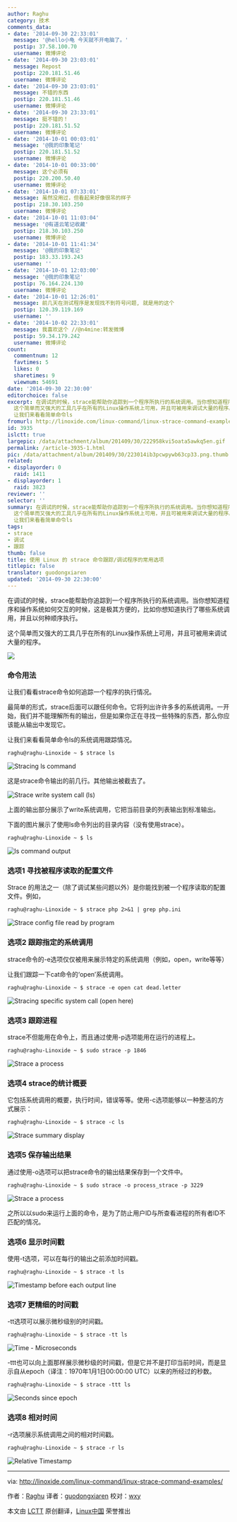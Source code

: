 ```yaml
---
author: Raghu
category: 技术
comments_data:
- date: '2014-09-30 22:33:01'
  message: '@hello小龟 今天就不开电脑了。'
  postip: 37.58.100.70
  username: 微博评论
- date: '2014-09-30 23:03:01'
  message: Repost
  postip: 220.181.51.46
  username: 微博评论
- date: '2014-09-30 23:03:01'
  message: 不错的东西
  postip: 220.181.51.46
  username: 微博评论
- date: '2014-09-30 23:33:01'
  message: 挺不错的！
  postip: 220.181.51.52
  username: 微博评论
- date: '2014-10-01 00:03:01'
  message: '@我的印象笔记'
  postip: 220.181.51.52
  username: 微博评论
- date: '2014-10-01 00:33:00'
  message: 这个必须有
  postip: 220.200.50.40
  username: 微博评论
- date: '2014-10-01 07:33:01'
  message: 虽然没用过，但看起来好像很吊的样子
  postip: 218.30.103.250
  username: 微博评论
- date: '2014-10-01 11:03:04'
  message: '@有道云笔记收藏'
  postip: 218.30.103.250
  username: 微博评论
- date: '2014-10-01 11:41:34'
  message: '@我的印象笔记'
  postip: 183.33.193.243
  username: ''
- date: '2014-10-01 12:03:00'
  message: '@我的印象笔记'
  postip: 76.164.224.130
  username: 微博评论
- date: '2014-10-01 12:26:01'
  message: 前几天在测试程序是发现找不到符号问题, 就是用的这个
  postip: 120.39.119.169
  username: ''
- date: '2014-10-02 22:33:01'
  message: 我喜欢这个 //@n4mine:转发微博
  postip: 59.34.179.242
  username: 微博评论
count:
  commentnum: 12
  favtimes: 5
  likes: 0
  sharetimes: 9
  viewnum: 54691
date: '2014-09-30 22:30:00'
editorchoice: false
excerpt: 在调试的时候，strace能帮助你追踪到一个程序所执行的系统调用。当你想知道程序和操作系统如何交互的时候，这是极其方便的，比如你想知道执行了哪些系统调用，并且以何种顺序执行。
  这个简单而又强大的工具几乎在所有的Linux操作系统上可用，并且可被用来调试大量的程序。  命令用法 让我们看看strace命令如何追踪一个程序的执行情况。 最简单的形式，strace后面可以跟任何命令。它将列出许许多多的系统调用。一开始，我们并不能理解所有的输出，但是如果你正在寻找一些特殊的东西，那么你应该能从输出中发现它。
  让我们来看看简单命令ls
fromurl: http://linoxide.com/linux-command/linux-strace-command-examples/
id: 3935
islctt: true
largepic: /data/attachment/album/201409/30/222958kvi5oata5awkq5en.gif
permalink: /article-3935-1.html
pic: /data/attachment/album/201409/30/223014ib3pcwpywb63cp33.png.thumb.jpg
related:
- displayorder: 0
  raid: 1411
- displayorder: 1
  raid: 3823
reviewer: ''
selector: ''
summary: 在调试的时候，strace能帮助你追踪到一个程序所执行的系统调用。当你想知道程序和操作系统如何交互的时候，这是极其方便的，比如你想知道执行了哪些系统调用，并且以何种顺序执行。
  这个简单而又强大的工具几乎在所有的Linux操作系统上可用，并且可被用来调试大量的程序。  命令用法 让我们看看strace命令如何追踪一个程序的执行情况。 最简单的形式，strace后面可以跟任何命令。它将列出许许多多的系统调用。一开始，我们并不能理解所有的输出，但是如果你正在寻找一些特殊的东西，那么你应该能从输出中发现它。
  让我们来看看简单命令ls
tags:
- strace
- 调试
- 跟踪
thumb: false
title: 使用 Linux 的 strace 命令跟踪/调试程序的常用选项
titlepic: false
translator: guodongxiaren
updated: '2014-09-30 22:30:00'
---
```


在调试的时候，strace能帮助你追踪到一个程序所执行的系统调用。当你想知道程序和操作系统如何交互的时候，这是极其方便的，比如你想知道执行了哪些系统调用，并且以何种顺序执行。


这个简单而又强大的工具几乎在所有的Linux操作系统上可用，并且可被用来调试大量的程序。


![](/data/attachment/album/201409/30/222958kvi5oata5awkq5en.gif)


### 命令用法


让我们看看strace命令如何追踪一个程序的执行情况。


最简单的形式，strace后面可以跟任何命令。它将列出许许多多的系统调用。一开始，我们并不能理解所有的输出，但是如果你正在寻找一些特殊的东西，那么你应该能从输出中发现它。


让我们来看看简单命令ls的系统调用跟踪情况。



```
raghu@raghu-Linoxide ~ $ strace ls

```

![Stracing ls command](/data/attachment/album/201409/30/223014ib3pcwpywb63cp33.png)


这是strace命令输出的前几行。其他输出被截去了。


![Strace write system call (ls)](/data/attachment/album/201409/30/223015eyry76zmu1rnrumh.png)


上面的输出部分展示了write系统调用，它把当前目录的列表输出到标准输出。


下面的图片展示了使用ls命令列出的目录内容（没有使用strace）。



```
raghu@raghu-Linoxide ~ $ ls

```

![ls command output](/data/attachment/album/201409/30/223016pgtrfsguabftgcgb.png)


### 选项1 寻找被程序读取的配置文件


Strace 的用法之一（除了调试某些问题以外）是你能找到被一个程序读取的配置文件。例如，



```
raghu@raghu-Linoxide ~ $ strace php 2>&1 | grep php.ini

```

![Strace config file read by program](/data/attachment/album/201409/30/223017lm99a9jun9tjz9s4.png)


### 选项2 跟踪指定的系统调用


strace命令的-e选项仅仅被用来展示特定的系统调用（例如，open，write等等）


让我们跟踪一下cat命令的‘open’系统调用。



```
raghu@raghu-Linoxide ~ $ strace -e open cat dead.letter

```

![Stracing specific system call (open here)](/data/attachment/album/201409/30/223018o1f2fqiyqxxyoedq.png)


### 选项3 跟踪进程


strace不但能用在命令上，而且通过使用-p选项能用在运行的进程上。



```
raghu@raghu-Linoxide ~ $ sudo strace -p 1846

```

![Strace a process](/data/attachment/album/201409/30/223019iwwbuu6zuzsh0xhp.png)


### 选项4 strace的统计概要


它包括系统调用的概要，执行时间，错误等等。使用-c选项能够以一种整洁的方式展示：



```
raghu@raghu-Linoxide ~ $ strace -c ls

```

![Strace summary display](/data/attachment/album/201409/30/223020ceze3kqrkje66kln.png)


### 选项5 保存输出结果


通过使用-o选项可以把strace命令的输出结果保存到一个文件中。



```
raghu@raghu-Linoxide ~ $ sudo strace -o process_strace -p 3229

```

![Strace a process](/data/attachment/album/201409/30/223021u6zpuo9o19cc8h61.png)


之所以以sudo来运行上面的命令，是为了防止用户ID与所查看进程的所有者ID不匹配的情况。


### 选项6 显示时间戳


使用-t选项，可以在每行的输出之前添加时间戳。



```
raghu@raghu-Linoxide ~ $ strace -t ls

```

![Timestamp before each output line](/data/attachment/album/201409/30/223022w9z8m2bh8ehhzwei.png)


### 选项7 更精细的时间戳


-tt选项可以展示微秒级别的时间戳。



```
raghu@raghu-Linoxide ~ $ strace -tt ls

```

![Time - Microseconds](/data/attachment/album/201409/30/223024c1lilqr8qnriwj3j.png)


-ttt也可以向上面那样展示微秒级的时间戳，但是它并不是打印当前时间，而是显示自从epoch（译注：1970年1月1日00:00:00 UTC）以来的所经过的秒数。



```
raghu@raghu-Linoxide ~ $ strace -ttt ls

```

![Seconds since epoch](/data/attachment/album/201409/30/223025ljck265ij26x644c.png)


### 选项8 相对时间


-r选项展示系统调用之间的相对时间戳。



```
raghu@raghu-Linoxide ~ $ strace -r ls

```

![Relative Timestamp](/data/attachment/album/201409/30/223026j9lvfabf7ffphfsl.png)




---


via: <http://linoxide.com/linux-command/linux-strace-command-examples/>


作者：[Raghu](http://linoxide.com/author/raghu/) 译者：[guodongxiaren](https://github.com/guodongxiaren) 校对：[wxy](https://github.com/wxy)


本文由 [LCTT](https://github.com/LCTT/TranslateProject) 原创翻译，[Linux中国](http://linux.cn/) 荣誉推出